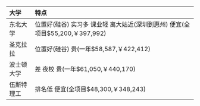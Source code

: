 | 大学       | 特点                                                                          |
| :---       | :---                                                                          |
| 东北大学   | 位置好(硅谷) 实习多 课业轻 离大姑近(深圳到惠州) 便宜(全项目$55,200,￥397,992) |
| 圣克拉拉   | 位置好(硅谷) 贵(一年$58,587,￥422,412)                                        |
| 波士顿大学 | 差 夜校 贵(一年$61,050,￥440,170)                                             |
| 伍斯特理工 | 排名低 便宜(全项目$48,300,￥348,243)                                          |
